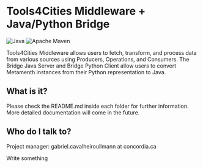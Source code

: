 # Tools4Cities Middleware + Java/Python Bridge

![Java](https://img.shields.io/badge/Java-orange)
![Apache Maven](https://github.com/ptidejteam/ptidej-Ptidej/actions/workflows/maven.yml/badge.svg)

Tools4Cities Middleware allows users to fetch, transform, and process data from various sources using Producers, Operations, and Consumers. The Bridge Java Server and Bridge Python Client allow users to convert Metamenth instances from their Python representation to Java.

## What is it?

Please check the README.md inside each folder for further information. More detailed documentation will come in the future.

## Who do I talk to?

Project manager: gabriel.cavalheiroullmann at concordia.ca

Write something
